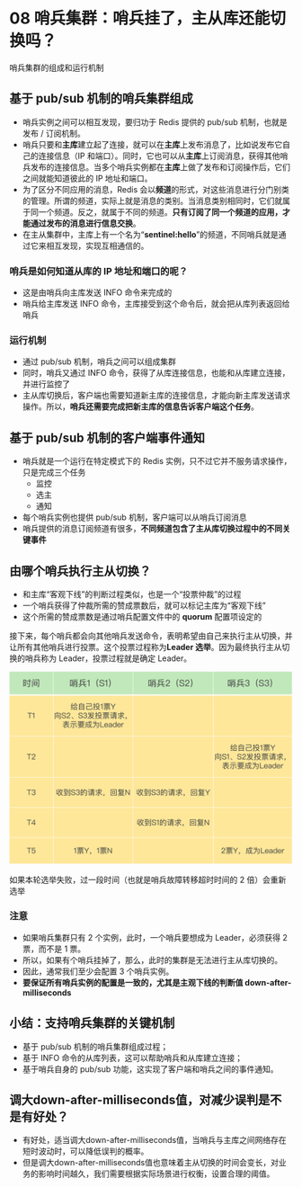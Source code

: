 # 08 哨兵集群：哨兵挂了，主从库还能切换吗？

哨兵集群的组成和运行机制

## 基于 pub/sub 机制的哨兵集群组成

- 哨兵实例之间可以相互发现，要归功于 Redis 提供的 pub/sub 机制，也就是发布 / 订阅机制。
- 哨兵只要和**主库**建立起了连接，就可以在**主库**上发布消息了，比如说发布它自己的连接信息（IP 和端口）。同时，它也可以从**主库**上订阅消息，获得其他哨兵发布的连接信息。当多个哨兵实例都在**主库**上做了发布和订阅操作后，它们之间就能知道彼此的 IP 地址和端口。
- 为了区分不同应用的消息，Redis 会以**频道**的形式，对这些消息进行分门别类的管理。所谓的频道，实际上就是消息的类别。当消息类别相同时，它们就属于同一个频道。反之，就属于不同的频道。**只有订阅了同一个频道的应用，才能通过发布的消息进行信息交换**。
- 在主从集群中，主库上有一个名为“**__sentinel__:hello**”的频道，不同哨兵就是通过它来相互发现，实现互相通信的。

### 哨兵是如何知道从库的 IP 地址和端口的呢？

- 这是由哨兵向主库发送 INFO 命令来完成的
- 哨兵给主库发送 INFO 命令，主库接受到这个命令后，就会把从库列表返回给哨兵

### 运行机制

- 通过 pub/sub 机制，哨兵之间可以组成集群
- 同时，哨兵又通过 INFO 命令，获得了从库连接信息，也能和从库建立连接，并进行监控了
- 主从库切换后，客户端也需要知道新主库的连接信息，才能向新主库发送请求操作。所以，**哨兵还需要完成把新主库的信息告诉客户端这个任务**。

## 基于 pub/sub 机制的客户端事件通知

- 哨兵就是一个运行在特定模式下的 Redis 实例，只不过它并不服务请求操作，只是完成三个任务
  - 监控
  - 选主
  - 通知
- 每个哨兵实例也提供 pub/sub 机制，客户端可以从哨兵订阅消息
- 哨兵提供的消息订阅频道有很多，**不同频道包含了主从库切换过程中的不同关键事件**

## 由哪个哨兵执行主从切换？

- 和主库“客观下线”的判断过程类似，也是一个“投票仲裁”的过程
- 一个哨兵获得了仲裁所需的赞成票数后，就可以标记主库为“客观下线”
- 这个所需的赞成票数是通过哨兵配置文件中的 **quorum** 配置项设定的

接下来，每个哨兵都会向其他哨兵发送命令，表明希望由自己来执行主从切换，并让所有其他哨兵进行投票。这个投票过程称为**Leader 选举**。因为最终执行主从切换的哨兵称为 Leader，投票过程就是确定 Leader。

![](images/chap08-1.jpg)

如果本轮选举失败，过一段时间（也就是哨兵故障转移超时时间的 2 倍）会重新选举

### 注意

- 如果哨兵集群只有 2 个实例，此时，一个哨兵要想成为 Leader，必须获得 2 票，而不是 1 票。
- 所以，如果有个哨兵挂掉了，那么，此时的集群是无法进行主从库切换的。
- 因此，通常我们至少会配置 3 个哨兵实例。
- **要保证所有哨兵实例的配置是一致的，尤其是主观下线的判断值 down-after-milliseconds**

## 小结：支持哨兵集群的关键机制

- 基于 pub/sub 机制的哨兵集群组成过程；
- 基于 INFO 命令的从库列表，这可以帮助哨兵和从库建立连接；
- 基于哨兵自身的 pub/sub 功能，这实现了客户端和哨兵之间的事件通知。

## 调大down-after-milliseconds值，对减少误判是不是有好处？

- 有好处，适当调大down-after-milliseconds值，当哨兵与主库之间网络存在短时波动时，可以降低误判的概率。
- 但是调大down-after-milliseconds值也意味着主从切换的时间会变长，对业务的影响时间越久，我们需要根据实际场景进行权衡，设置合理的阈值。
